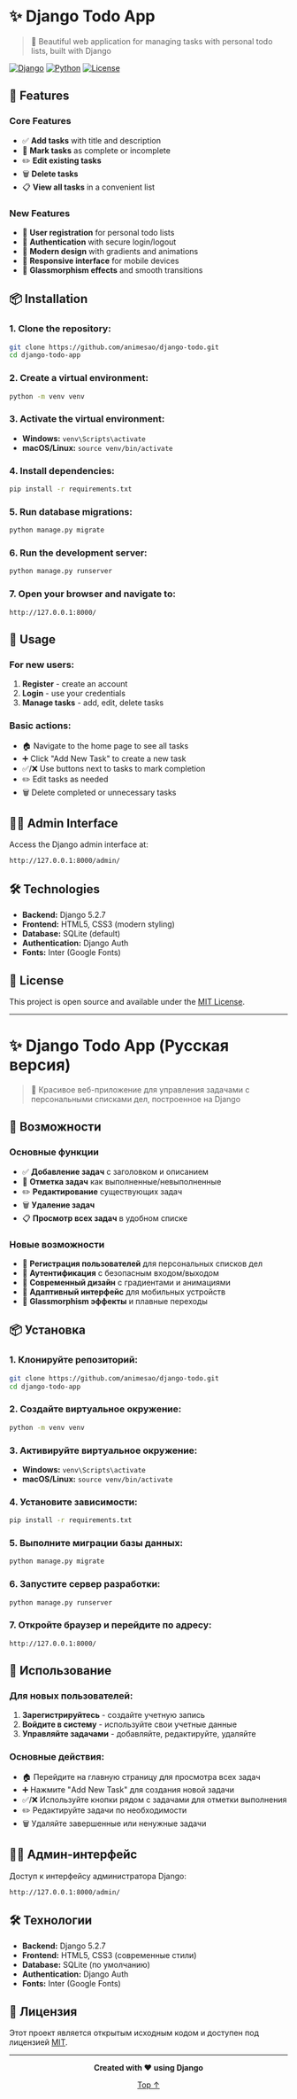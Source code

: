 # ✨ Django Todo App

> 🌟 Beautiful web application for managing tasks with personal todo lists, built with Django

[![Django](https://img.shields.io/badge/Django-5.2.7-green.svg)](https://www.djangoproject.com/)
[![Python](https://img.shields.io/badge/Python-3.x-blue.svg)](https://www.python.org/)
[![License](https://img.shields.io/badge/License-MIT-yellow.svg)](LICENSE)

## 🚀 Features

### Core Features
- ✅ **Add tasks** with title and description
- 🔄 **Mark tasks** as complete or incomplete
- ✏️ **Edit existing tasks**
- 🗑️ **Delete tasks**
- 📋 **View all tasks** in a convenient list

### New Features
- 👤 **User registration** for personal todo lists
- 🔐 **Authentication** with secure login/logout
- 🎨 **Modern design** with gradients and animations
- 📱 **Responsive interface** for mobile devices
- 🌈 **Glassmorphism effects** and smooth transitions

## 📦 Installation

### 1. Clone the repository:
```bash
git clone https://github.com/animesao/django-todo.git
cd django-todo-app
```

### 2. Create a virtual environment:
```bash
python -m venv venv
```

### 3. Activate the virtual environment:
- **Windows:** `venv\Scripts\activate`
- **macOS/Linux:** `source venv/bin/activate`

### 4. Install dependencies:
```bash
pip install -r requirements.txt
```

### 5. Run database migrations:
```bash
python manage.py migrate
```

### 6. Run the development server:
```bash
python manage.py runserver
```

### 7. Open your browser and navigate to:
```
http://127.0.0.1:8000/
```

## 🎯 Usage

### For new users:
1. **Register** - create an account
2. **Login** - use your credentials
3. **Manage tasks** - add, edit, delete tasks

### Basic actions:
- 🏠 Navigate to the home page to see all tasks
- ➕ Click "Add New Task" to create a new task
- ✅/❌ Use buttons next to tasks to mark completion
- ✏️ Edit tasks as needed
- 🗑️ Delete completed or unnecessary tasks

## 👨‍💼 Admin Interface

Access the Django admin interface at:
```
http://127.0.0.1:8000/admin/
```

## 🛠️ Technologies

- **Backend:** Django 5.2.7
- **Frontend:** HTML5, CSS3 (modern styling)
- **Database:** SQLite (default)
- **Authentication:** Django Auth
- **Fonts:** Inter (Google Fonts)

## 📄 License

This project is open source and available under the [MIT License](LICENSE).

---

# ✨ Django Todo App (Русская версия)

> 🌟 Красивое веб-приложение для управления задачами с персональными списками дел, построенное на Django

## 🚀 Возможности

### Основные функции
- ✅ **Добавление задач** с заголовком и описанием
- 🔄 **Отметка задач** как выполненные/невыполненные
- ✏️ **Редактирование** существующих задач
- 🗑️ **Удаление задач**
- 📋 **Просмотр всех задач** в удобном списке

### Новые возможности
- 👤 **Регистрация пользователей** для персональных списков дел
- 🔐 **Аутентификация** с безопасным входом/выходом
- 🎨 **Современный дизайн** с градиентами и анимациями
- 📱 **Адаптивный интерфейс** для мобильных устройств
- 🌈 **Glassmorphism эффекты** и плавные переходы

## 📦 Установка

### 1. Клонируйте репозиторий:
```bash
git clone https://github.com/animesao/django-todo.git
cd django-todo-app
```

### 2. Создайте виртуальное окружение:
```bash
python -m venv venv
```

### 3. Активируйте виртуальное окружение:
- **Windows:** `venv\Scripts\activate`
- **macOS/Linux:** `source venv/bin/activate`

### 4. Установите зависимости:
```bash
pip install -r requirements.txt
```

### 5. Выполните миграции базы данных:
```bash
python manage.py migrate
```

### 6. Запустите сервер разработки:
```bash
python manage.py runserver
```

### 7. Откройте браузер и перейдите по адресу:
```
http://127.0.0.1:8000/
```

## 🎯 Использование

### Для новых пользователей:
1. **Зарегистрируйтесь** - создайте учетную запись
2. **Войдите в систему** - используйте свои учетные данные
3. **Управляйте задачами** - добавляйте, редактируйте, удаляйте

### Основные действия:
- 🏠 Перейдите на главную страницу для просмотра всех задач
- ➕ Нажмите "Add New Task" для создания новой задачи
- ✅/❌ Используйте кнопки рядом с задачами для отметки выполнения
- ✏️ Редактируйте задачи по необходимости
- 🗑️ Удаляйте завершенные или ненужные задачи

## 👨‍💼 Админ-интерфейс

Доступ к интерфейсу администратора Django:
```
http://127.0.0.1:8000/admin/
```

## 🛠️ Технологии

- **Backend:** Django 5.2.7
- **Frontend:** HTML5, CSS3 (современные стили)
- **Database:** SQLite (по умолчанию)
- **Authentication:** Django Auth
- **Fonts:** Inter (Google Fonts)

## 📄 Лицензия

Этот проект является открытым исходным кодом и доступен под лицензией [MIT](LICENSE).

---

<div align="center">
  <p><strong>Created with ❤️ using Django</strong></p>
  <p>
    <a href="#django-todo-app">Top ↑</a>
  </p>
</div>
